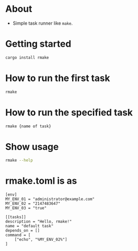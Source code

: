 # About

* Simple task runner like `make`.

# Getting started

```bash
cargo install rmake
```

# How to run the first task

```bash
rmake
```

# How to run the specified task

```bash
rmake {name of task}
```

# Show usage

```bash
rmake --help
```

# rmake.toml is as

```
[env]
MY_ENV_01 = "administrator@example.com"
MY_ENV_02 = "2147483647"
MY_ENV_03 = "true"

[[tasks]]
description = "Hello, rmake!"
name = "default task"
depends_on = []
command = [
	["echo", "%MY_ENV_02%"]
]
```

